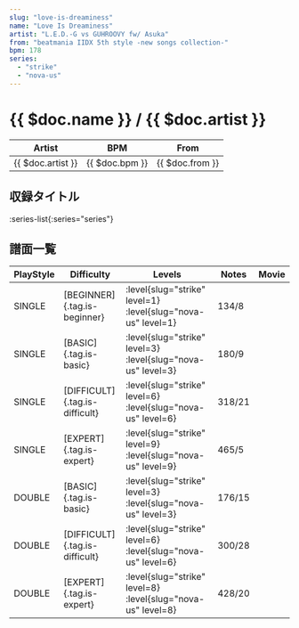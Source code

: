```yaml
---
slug: "love-is-dreaminess"
name: "Love Is Dreaminess"
artist: "L.E.D.-G vs GUHROOVY fw/ Asuka"
from: "beatmania IIDX 5th style -new songs collection-"
bpm: 178
series:
  - "strike"
  - "nova-us"
---
```


# {{ $doc.name }} / {{ $doc.artist }}

|Artist|BPM|From|
|------|---|----|
|{{ $doc.artist }}|{{ $doc.bpm }}|{{ $doc.from }}|

## 収録タイトル

:series-list{:series="series"}

## 譜面一覧

|PlayStyle|Difficulty|Levels|Notes|Movie|
|---------|----------|------|-----|-----|
|SINGLE|[BEGINNER]{.tag.is-beginner}|:level{slug="strike" level=1} :level{slug="nova-us" level=1}|134/8||
|SINGLE|[BASIC]{.tag.is-basic}|:level{slug="strike" level=3} :level{slug="nova-us" level=3}|180/9||
|SINGLE|[DIFFICULT]{.tag.is-difficult}|:level{slug="strike" level=6} :level{slug="nova-us" level=6}|318/21||
|SINGLE|[EXPERT]{.tag.is-expert}|:level{slug="strike" level=9} :level{slug="nova-us" level=9}|465/5||
|DOUBLE|[BASIC]{.tag.is-basic}|:level{slug="strike" level=3} :level{slug="nova-us" level=3}|176/15||
|DOUBLE|[DIFFICULT]{.tag.is-difficult}|:level{slug="strike" level=6} :level{slug="nova-us" level=6}|300/28||
|DOUBLE|[EXPERT]{.tag.is-expert}|:level{slug="strike" level=8} :level{slug="nova-us" level=8}|428/20||
